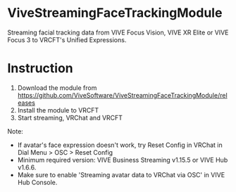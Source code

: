 # ViveStreamingFaceTrackingModule
Streaming facial tracking data from VIVE Focus Vision, VIVE XR Elite or VIVE Focus 3 to VRCFT's Unified Expressions.
# Instruction
1. Download the module from https://github.com/ViveSoftware/ViveStreamingFaceTrackingModule/releases
2. Install the module to VRCFT
3. Start streaming, VRChat and VRCFT   

Note:
* If avatar's face expression doesn't work, try Reset Config in VRChat in Dial Menu > OSC > Reset Config
* Minimum required version: VIVE Business Streaming v1.15.5 or VIVE Hub v1.6.6.
* Make sure to enable 'Streaming avatar data to VRChat via OSC' in VIVE Hub Console.
